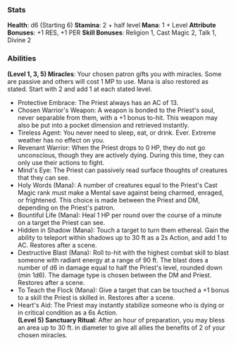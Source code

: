 ### Stats
**Health**: d6 (Starting 6)
**Stamina**: 2 + half level
**Mana**: 1 + Level
**Attribute Bonuses**: +1 RES, +1 PER
**Skill Bonuses**:  Religion 1, Cast Magic 2, Talk 1, Divine 2

### Abilities
**(Level 1, 3, 5) Miracles**: Your chosen patron gifts you with miracles. Some are passive and others will cost 1 MP to use. Mana is also restored as stated. Start with 2 and add 1 at each stated level.
- Protective Embrace: The Priest always has an AC of 13.
- Chosen Warrior's Weapon: A weapon is bonded to the Priest's soul, never separable from them, with a +1 bonus to-hit. This weapon may also be put into a pocket dimension and retrieved instantly.
- Tireless Agent: You never need to sleep, eat, or drink. Ever. Extreme weather has no effect on you.
- Revenant Warrior: When the Priest drops to 0 HP, they do not go unconscious, though they are actively dying. During this time, they can only use their actions to fight.
- Mind's Eye: The Priest can passively read surface thoughts of creatures that they can see.
- Holy Words (Mana): A number of creatures equal to the Priest's Cast Magic rank must make a Mental save against being charmed, enraged, or frightened. This choice is made between the Priest and DM, depending on the Priest's patron.
- Bountiful Life (Mana): Heal 1 HP per round over the course of a minute on a target the Priest can see.
- Hidden in Shadow (Mana): Touch a target to turn them ethereal. Gain the ability to teleport within shadows up to 30 ft as a 2s Action, and add 1 to AC. Restores after a scene.
- Destructive Blast (Mana): Roll to-hit with the highest combat skill to blast someone with radiant energy at a range of 90 ft. The blast does a number of d6 in damage equal to half the Priest's level, rounded down (min 1d6). The damage type is chosen between the DM and Priest. Restores after a scene.
- To Teach the Flock (Mana): Give a target that can be touched a +1 bonus to a skill the Priest is skilled in. Restores after a scene.
- Heart's Aid: The Priest may instantly stabilize someone who is dying or in critical condition as a 6s Action.  
**(Level 5) Sanctuary Ritual**: After an hour of preparation, you may bless an area up to 30 ft. in diameter to give all allies the benefits of 2 of your chosen miracles.